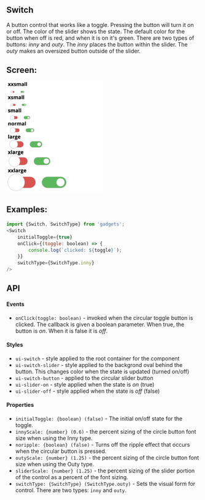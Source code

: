 <a name="module_Switch"></a>

## Switch
A button control that works like a toggle.  Pressing the button will turn it
on or off.  The color of the slider shows the state.  The default color for
the button when off is red, and when it is on it's green.  There are two
types of buttons: *inny* and *outy*.  The *inny* places the button within
the slider.  The *outy* makes an oversized button outside of the slider.

## Screen:
<img src="https://github.com/jmquigley/gadgets/blob/master/images/switch.png" width="50%" />

## Examples:

```javascript
import {Switch, SwitchType} from 'gadgets';
<Switch
    initialToggle={true}
    onClick={(toggle: boolean) => {
        console.log(`clicked: ${toggle}`);
    }}
    switchType={SwitchType.inny}
/>
```

## API
#### Events
- `onClick(toggle: boolean)` - invoked when the circular toggle button is
clicked.  The callback is given a boolean parameter.  When true, the button
is *on*.  When it is false it is *off*.

#### Styles
- `ui-switch` - style applied to the root container for the component
- `ui-switch-slider` - style applied to the backgrond oval behind the button.
This changes color when the state is updated (turned on/off)
- `ui-switch-button` - applied to the circular slider button
- `ui-slider-on` - style applied when the state is *on* (true)
- `ui-slider-off` - style applied when the state is *off* (false)

#### Properties
- `initialToggle: {boolean} (false)` - The initial on/off state for the
toggle.
- `innyScale: {number} (0.6)` - the percent sizing of the circle button
font size when using the Inny type.
- `noripple: {boolean} (false)` - Turns off the ripple effect that occurs
when the circular button is pressed.
- `outyScale: {number} (1.25)` - the percent sizing of the circle button
font size when using the Outy type.
- `sliderScale: {number} (1.25)` - the percent sizing of the slider portion
of the control as a percent of the font sizing.
- `switchType: {SwitchType} (SwitchType.outy)` - Sets the visual form for
control.  There are two types: `inny` and `outy`.

